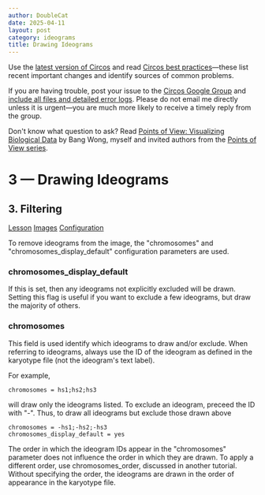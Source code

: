 ```yaml
---
author: DoubleCat
date: 2025-04-11
layout: post
category: ideograms
title: Drawing Ideograms
---
```


Use the [latest version of Circos](/software/download/circos/) and read
[Circos best
practices](/documentation/tutorials/reference/best_practices/)—these list
recent important changes and identify sources of common problems.

If you are having trouble, post your issue to the [Circos Google
Group](https://groups.google.com/group/circos-data-visualization) and [include
all files and detailed error logs](/support/support/). Please do not email me
directly unless it is urgent—you are much more likely to receive a timely
reply from the group.

Don't know what question to ask? Read [Points of View: Visualizing Biological
Data](https://www.nature.com/nmeth/journal/v9/n12/full/nmeth.2258.html) by
Bang Wong, myself and invited authors from the [Points of View
series](https://mk.bcgsc.ca/pointsofview).

# 3 — Drawing Ideograms

## 3\. Filtering

[Lesson](/documentation/tutorials/ideograms/filtering/lesson)
[Images](/documentation/tutorials/ideograms/filtering/images)
[Configuration](/documentation/tutorials/ideograms/filtering/configuration)

To remove ideograms from the image, the "chromosomes" and
"chromosomes_display_default" configuration parameters are used.

### chromosomes_display_default

If this is set, then any ideograms not explicitly excluded will be drawn.
Setting this flag is useful if you want to exclude a few ideograms, but draw
the majority of others.

### chromosomes

This field is used identify which ideograms to draw and/or exclude. When
referring to ideograms, always use the ID of the ideogram as defined in the
karyotype file (not the ideogram's text label).

For example,

    
    
    chromosomes = hs1;hs2;hs3
    

will draw only the ideograms listed. To exclude an ideogram, preceed the ID
with "-". Thus, to draw all ideograms but exclude those drawn above

    
    
    chromosomes = -hs1;-hs2;-hs3
    chromosomes_display_default = yes
    

The order in which the ideogram IDs appear in the "chromosomes" parameter does
not influence the order in which they are drawn. To apply a different order,
use chromosomes_order, discussed in another tutorial. Without specifying the
order, the ideograms are drawn in the order of appearance in the karyotype
file.

